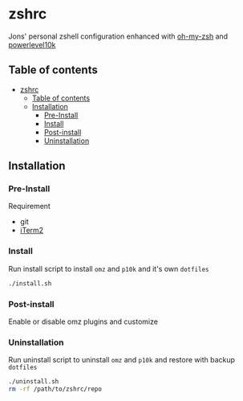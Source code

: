 # zshrc

Jons' personal zshell configuration enhanced with [oh-my-zsh](https://ohmyz.sh/) and [powerlevel10k](https://github.com/romkatv/powerlevel10k)

## Table of contents

- [zshrc](#zshrc)
  - [Table of contents](#table-of-contents)
  - [Installation](#installation)
    - [Pre-Install](#pre-install)
    - [Install](#install)
    - [Post-install](#post-install)
    - [Uninstallation](#uninstallation)

## Installation

### Pre-Install

Requirement

- git
- [iTerm2](https://iterm2.com/)

### Install

Run install script to install `omz` and `p10k` and it's own `dotfiles`

```zsh
./install.sh
```

### Post-install

Enable or disable omz plugins and customize

### Uninstallation

Run uninstall script to uninstall `omz` and `p10k` and restore with backup `dotfiles`

```zsh
./uninstall.sh
rm -rf /path/to/zshrc/repo
```
